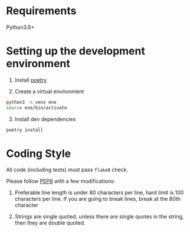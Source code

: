 # Requirements

Python3.6+

# Setting up the development environment

1. Install [poetry](https://github.com/sdispater/poetry)

2. Create a virtual environment

```bash
python3 -m venv ene
source ene/bin/activate
```

3. Install dev dependencies

```bash
poetry install
```

# Coding Style

All code (including tests) must pass `flake8` check.

Please follow [PEP8](https://www.python.org/dev/peps/pep-0008/) with a few modifications:

1. Preferable line length is under 80 characters per line, hard limit is 100 characters per line. If you are going to break lines, break at the 80th character

2. Strings are single quoted, unless there are single quotes in the string, then they are double quoted.

